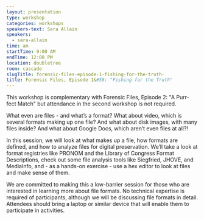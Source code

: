 ```yaml
---
layout: presentation
type: workshop
categories: workshops
speakers-text: Sara Allain
speakers:
  - sara-allain
time: am
startTime: 9:00 AM
endTime: 12:00 PM
location: doubletree
room: cascade
slugTitle: forensic-files-episode-1-fishing-for-the-truth-
title: Forensic Files, Episode 1&#58; "Fishing for the Truth"
---
```


This workshop is complementary with Forensic Files, Episode 2: "A Purr-fect Match" but attendance in the second workshop is not required.

What even are files - and what’s a format? What about video, which is several formats making up one file? And what about disk images, with many files inside? And what about Google Docs, which aren’t even files at all?!

In this session, we will look at what makes up a file, how formats are defined, and how to analyze files for digital preservation. We’ll take a look at format registries like PRONOM and the Library of Congress Format Descriptions, check out some file analysis tools like Siegfried, JHOVE, and MediaInfo, and - as a hands-on exercise - use a hex editor to look at files and make sense of them.

We are committed to making this a low-barrier session for those who are interested in learning more about file formats. No technical expertise is required of participants, although we will be discussing file formats in detail. Attendees should bring a laptop or similar device that will enable them to participate in activities.